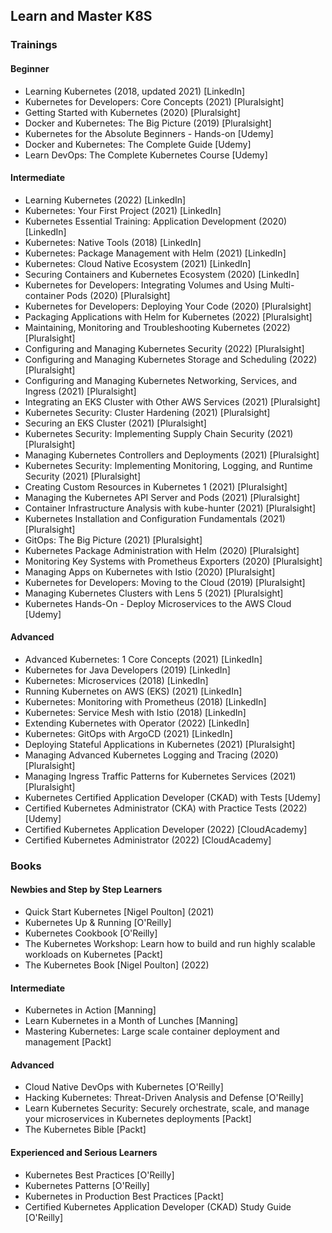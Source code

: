 ## Learn and Master K8S
### Trainings
#### Beginner
* Learning Kubernetes (2018, updated 2021) [LinkedIn]
* Kubernetes for Developers: Core Concepts (2021) [Pluralsight]
* Getting Started with Kubernetes (2020) [Pluralsight]
* Docker and Kubernetes: The Big Picture (2019) [Pluralsight]
* Kubernetes for the Absolute Beginners - Hands-on [Udemy]
* Docker and Kubernetes: The Complete Guide [Udemy]
* Learn DevOps: The Complete Kubernetes Course [Udemy]

#### Intermediate
* Learning Kubernetes (2022) [LinkedIn]
* Kubernetes: Your First Project (2021) [LinkedIn]
* Kubernetes Essential Training: Application Development (2020) [LinkedIn]
* Kubernetes: Native Tools (2018) [LinkedIn]
* Kubernetes: Package Management with Helm (2021) [LinkedIn]
* Kubernetes: Cloud Native Ecosystem (2021) [LinkedIn]
* Securing Containers and Kubernetes Ecosystem (2020) [LinkedIn]
* Kubernetes for Developers: Integrating Volumes and Using Multi-container Pods (2020) [Pluralsight]
* Kubernetes for Developers: Deploying Your Code (2020) [Pluralsight]
* Packaging Applications with Helm for Kubernetes (2022) [Pluralsight]
* Maintaining, Monitoring and Troubleshooting Kubernetes (2022) [Pluralsight]
* Configuring and Managing Kubernetes Security (2022) [Pluralsight]
* Configuring and Managing Kubernetes Storage and Scheduling (2022) [Pluralsight]
* Configuring and Managing Kubernetes Networking, Services, and Ingress (2021) [Pluralsight]
* Integrating an EKS Cluster with Other AWS Services (2021) [Pluralsight]
* Kubernetes Security: Cluster Hardening (2021) [Pluralsight]
* Securing an EKS Cluster (2021) [Pluralsight]
* Kubernetes Security: Implementing Supply Chain Security (2021) [Pluralsight]
* Managing Kubernetes Controllers and Deployments (2021) [Pluralsight]
* Kubernetes Security: Implementing Monitoring, Logging, and Runtime Security (2021) [Pluralsight]
* Creating Custom Resources in Kubernetes 1 (2021) [Pluralsight]
* Managing the Kubernetes API Server and Pods (2021) [Pluralsight]
* Container Infrastructure Analysis with kube-hunter (2021) [Pluralsight]
* Kubernetes Installation and Configuration Fundamentals (2021) [Pluralsight]
* GitOps: The Big Picture (2021) [Pluralsight]
* Kubernetes Package Administration with Helm (2020) [Pluralsight]
* Monitoring Key Systems with Prometheus Exporters (2020) [Pluralsight]
* Managing Apps on Kubernetes with Istio (2020) [Pluralsight]
* Kubernetes for Developers: Moving to the Cloud (2019) [Pluralsight]
* Managing Kubernetes Clusters with Lens 5 (2021) [Pluralsight]
* Kubernetes Hands-On - Deploy Microservices to the AWS Cloud [Udemy]

#### Advanced
* Advanced Kubernetes: 1 Core Concepts (2021) [LinkedIn]
* Kubernetes for Java Developers (2019) [LinkedIn]
* Kubernetes: Microservices (2018) [LinkedIn]
* Running Kubernetes on AWS (EKS) (2021) [LinkedIn]
* Kubernetes: Monitoring with Prometheus (2018) [LinkedIn]
* Kubernetes: Service Mesh with Istio (2018) [LinkedIn]
* Extending Kubernetes with Operator (2022) [LinkedIn]
* Kubernetes: GitOps with ArgoCD (2021) [LinkedIn]
* Deploying Stateful Applications in Kubernetes (2021) [Pluralsight]
* Managing Advanced Kubernetes Logging and Tracing (2020) [Pluralsight]
* Managing Ingress Traffic Patterns for Kubernetes Services (2021) [Pluralsight]
* Kubernetes Certified Application Developer (CKAD) with Tests [Udemy]
* Certified Kubernetes Administrator (CKA) with Practice Tests (2022) [Udemy]
* Certified Kubernetes Application Developer (2022) [CloudAcademy]
* Certified Kubernetes Administrator (2022) [CloudAcademy]

### Books
#### Newbies and Step by Step Learners
* Quick Start Kubernetes [Nigel Poulton] (2021)
* Kubernetes Up & Running [O'Reilly]
* Kubernetes Cookbook [O'Reilly]
* The Kubernetes Workshop: Learn how to build and run highly scalable workloads on Kubernetes [Packt]
* The Kubernetes Book [Nigel Poulton] (2022)

#### Intermediate
* Kubernetes in Action [Manning]
* Learn Kubernetes in a Month of Lunches [Manning]
* Mastering Kubernetes: Large scale container deployment and management [Packt]

#### Advanced
* Cloud Native DevOps with Kubernetes [O'Reilly]
* Hacking Kubernetes: Threat-Driven Analysis and Defense [O'Reilly]
* Learn Kubernetes Security: Securely orchestrate, scale, and manage your microservices in Kubernetes deployments [Packt]
* The Kubernetes Bible [Packt]

#### Experienced and Serious Learners
* Kubernetes Best Practices [O'Reilly]
* Kubernetes Patterns [O'Reilly]
* Kubernetes in Production Best Practices [Packt]
* Certified Kubernetes Application Developer (CKAD) Study Guide [O'Reilly]
